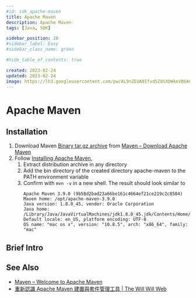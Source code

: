 ```yaml
---
#id: sdk_apache-maven
title: Apache Maven
description: Apache Maven
tags: [Java, SDK]

sidebar_position: 20
#sidebar_label: Easy
#sidebar_class_name: green

#hide_table_of_contents: true

created: 2023-02-24
updated: 2023-02-24
image: https://lh3.googleusercontent.com/pw/AL9nZEUA9Ifvd5Z8SXDWkeVB6AC4MPGwnXaL6kBXNPoXwOQQ2jOcZ1Jw_0p8TKK8C3ZX0e67_FOY15eDrm7aaXSQJcKtoUzC80SAQEHsaBy6qS2AqNNs5VUFNXBKm439y_1wkvmDl-PnL8ReojnIumNlEvOXBg=w800-no?authuser=0
---
```


Apache Maven
============

Installation
------------

1.  Download Maven [Binary tar.gz archive](https://dlcdn.apache.org/maven/maven-3/3.9.0/binaries/apache-maven-3.9.0-bin.tar.gz) 
    from [Maven – Download Apache Maven](https://maven.apache.org/download.cgi)
2.  Follow [Installing Apache Maven](https://maven.apache.org/install.html), 
    1.  Extract distribution archive in any directory
    2.  Add the bin directory of the created directory apache-maven to the PATH environment variable
    3.  Confirm with `mvn -v` in a new shell. The result should look similar to
        ```
        Apache Maven 3.9.0 (9b58d2bad23a66be161c4664ef21ce219c2c8584)
        Maven home: /opt/apache-maven-3.9.0
        Java version: 1.8.0_45, vendor: Oracle Corporation
        Java home: /Library/Java/JavaVirtualMachines/jdk1.8.0_45.jdk/Contents/Home/jre
        Default locale: en_US, platform encoding: UTF-8
        OS name: "mac os x", version: "10.8.5", arch: "x86_64", family: "mac"
        ```


Brief Intro
-----------



See Also
--------

- [Maven – Welcome to Apache Maven](https://maven.apache.org/)
- [重新認識 Apache Maven 建置與套件管理工具 | The Will Will Web](https://blog.miniasp.com/post/2022/09/06/Understanding-Apache-Maven-build-tool)
